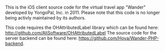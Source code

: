 This is the iOS client source code for the virtual travel app "Wander" developed by YongoPal, Inc. in 2011.
Please note that this code is no longer being activly maintained by its authors.

This code requires the OHAttributedLabel library which can be found here: http://github.com/AliSoftware/OHAttributedLabel
The source code for the server backend can be found here: https://github.com/Hoya/Wander-PHP-backend.